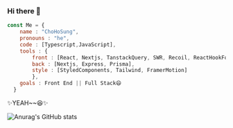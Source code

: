 ### Hi there 👋

```js
const Me = {
    name : "ChoHoSung",
    pronouns : "he",
    code : [Typescript,JavaScript],
    tools : {
        front : [React, Nextjs, TanstackQuery, SWR, Recoil, ReactHookForm, Axios],
        back : [Nextjs, Express, Prisma],
        style : [StyledComponents, Tailwind, FramerMotion]
        },
    goals : Front End || Full Stack😄
  }
```

✨YEAH~~😆✨

![Anurag's GitHub stats](https://github-readme-stats.vercel.app/api?username=chspower1&show_icons=true&theme=blueberry)
<!--
**chpsower1/chspower1** is a ✨ _special_ ✨ repository because its `README.md` (this file) appears on your GitHub profile.
Here are some ideas to get you started:
- 🔭 I’m currently working on ...
- 🌱 I’m currently learning ...
- 👯 I’m looking to collaborate on ...
- 🤔 I’m looking for help with ...
- 💬 Ask me about ...
- 📫 How to reach me: ...
- 😄 Pronouns: ...
- ⚡ Fun fact: ...
-->
